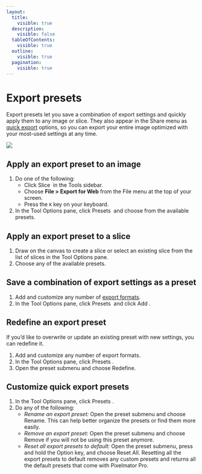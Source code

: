 ```yaml
---
layout:
  title:
    visible: true
  description:
    visible: false
  tableOfContents:
    visible: true
  outline:
    visible: true
  pagination:
    visible: true
---
```


# Export presets

Export presets let you save a combination of export settings and quickly apply them to any image or slice. They also appear in the Share menu as [quick export](quickly-export-or-share-an-optimized-image.md) options, so you can export your entire image optimized with your most-used settings at any time.

![](https://help.pixelmator.com/pixelmator-pro/3.5/assets/English/1652963994000.png)

## Apply an export preset to an image

1. Do one of the following:
   * Click Slice <img src="https://help.pixelmator.com/pixelmator-pro/3.5/assets/English/1605604663000.png" alt="" data-size="line"> in the Tools sidebar.
   * Choose **File > Export for Web** from the File menu at the top of your screen.
   * Press the `K` key on your keyboard.
2. In the Tool Options pane, click Presets <img src="https://help.pixelmator.com/pixelmator-pro/3.5/assets/English/1605104039000.png" alt="" data-size="line"> and choose from the available presets.

## Apply an export preset to a slice

1. Draw on the canvas to create a slice or select an existing slice from the list of slices in the Tool Options pane.
2. Choose any of the available presets.

## Save a combination of export settings as a preset

1. Add and customize any number of [export formats](export-an-image-or-video-for-the-web.md).
2. In the Tool Options pane, click Presets <img src="https://help.pixelmator.com/pixelmator-pro/3.5/assets/English/1605104039000.png" alt="" data-size="line"> and click Add <img src="https://help.pixelmator.com/pixelmator-pro/3.5/assets/English/1579274394000.png" alt="" data-size="line">.

## Redefine an export preset

If you’d like to overwrite or update an existing preset with new settings, you can redefine it.

1. Add and customize any number of export formats.
2. In the Tool Options pane, click Presets <img src="https://help.pixelmator.com/pixelmator-pro/3.5/assets/English/1605104039000.png" alt="" data-size="line">.
3. Open the preset submenu and choose Redefine.

## Customize quick export presets

1. In the Tool Options pane, click Presets <img src="https://help.pixelmator.com/pixelmator-pro/3.5/assets/English/1605104039000.png" alt="" data-size="line">.
2. Do any of the following:
   * _Rename an export preset:_ Open the preset submenu and choose Rename. This can help better organize the presets or find them more easily.
   * _Remove an export preset:_ Open the preset submenu and choose Remove if you will not be using this preset anymore.
   * _Reset all export presets to default:_ Open the preset submenu, press and hold the Option key, and choose Reset All. Resetting all the export presets to default removes any custom presets and returns all the default presets that come with Pixelmator Pro.
